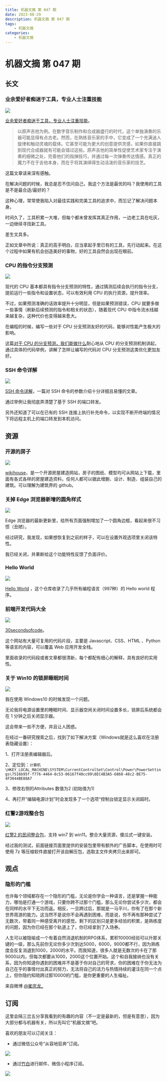 ```yaml
---
title: 机器文摘 第 047 期
date: 2023-08-29
description: 机器文摘 第 047 期
tags:
    - 机器文摘
categories:
    - 机器文摘
---
```

# 机器文摘 第 047 期

## 长文
### 业余爱好者痴迷于工具，专业人士注重技能
![](2023-08-29-13-17-36.png)

[业余爱好者痴迷于工具，专业人士注重技能](https://adamsinger.substack.com/p/amateurs-obsess-over-tools-pros-over)。

> 以原声吉他为例。在数字音乐制作和合成器盛行的时代，这个单独演奏的乐器可能显得有点古老。然而，在熟练音乐家的手中，它变成了一个充满迷人旋律和触动灵魂的载体。它甚至可能为更大的创意提供灵感，如果你直接跳到现代合成器就有可能会错过这些。原声吉他的简单性促使艺术家专注于演奏的细微之处，完善他们的指弹技巧，并通过每一次弹奏传达情感。真正的魔力不在于吉他本身，而在于将其演绎得生动活泼的音乐家的技艺。

这篇文章读来深有感触。

在解决问题的时候，我总是忍不住问自己，我这个方法是最优的吗？我使用的工具是不是最合适/最好的？

这种心理，常常使我陷入对最佳实践和完美工具的追求中，而忘记了解决问题本身。

时间久了，工具积累一大堆，但每个都未曾发挥其真正作用，一边老工具在吃灰，一边继续寻找新工具。

差生文具多。

正如文章中所说：真正的高手明白，应当拿起手里已有的工具，先行动起来。在这个过程中如果有机会创造美好的事物，好的工具自然会出现在眼前。

### CPU 的指令分支预测
![](2023-08-29-13-17-49.png)

现代的 CPU 基本都具有指令分支预测的特性，通过猜测后续会执行的指令分支，提前运行一些指令和设置状态，可以有效利用 CPU 的执行资源，提升效率。

不过，如果预测准确的话效率提升十分明显，但是如果预测错误，CPU 就要多做一些事情（刷新后续预测的指令和相关的状态），随着现代 CPU 中指令流水线越来越复杂，这种代价也变得越来愈大。

在编程的时候，编写一些对于 CPU 分支预测友好的代码，能够对性能产生极大的影响。

这篇[对于 CPU 的分支预测，我们能做什么](https://johnnysswlab.com/how-branches-influence-the-performance-of-your-code-and-what-can-you-do-about-it/)耐心地从 CPU 的分支预测机制讲起，通过具体的代码举例，讲解了怎样让编写的代码对 CPU 分支预测这类优化更加友好。

### SSH 命令详解
![](2023-08-29-13-18-25.png)

[SSH 命令详解](https://grahamhelton.com/blog/ssh-cheatsheet/)，一篇对 SSH 命令的参数介绍十分详细且易懂的文章。

通过举例让我彻底弄清楚了基于 SSH 的端口转发。

另外还知道了可以在已有的 SSH 连接上执行补充命令，以实现不断开终端的情况下将远程主机上的端口转发到本机访问。 ​​​

## 资源
### 开源的房子
![](2023-08-29-13-18-47.png)

[wikihouse](https://www.wikihouse.cc)，是一个开源房屋建造网站，房子的图纸、模型均可从网站上下载，里面有各式各样的房屋建造资料，任何人都可以据此增删、设计、制造、组装自己的建筑。可以理解为建筑界的 github。 
​​​
### 关掉 Edge 浏览器新增的圆角样式
![](2023-08-29-13-19-03.png)

Edge 浏览器的最新更新里，给所有页面强制增加了一个圆角边框，看起来很不习惯（丑陋）。

经过研究，我发现，如果想恢复到之前的样子，可以在设置外观选项里关闭该特性。

我已经关闭，并果断给这个功能特性反馈了负面评价。

### Hello World
![](2023-08-29-13-19-26.png)

[Hello World](https://github.com/leachim6/hello-world) ，这个仓库收录了几乎所有编程语言（997种）的 Hello world 程序。 ​​​

### 前端开发代码大全
![](2023-08-29-13-19-42.png)

[30secondsofcode](https://30secondsofcode.org)。

这个网站有大量可复用的代码片段，主要是 Javascript、CSS、HTML 、Python 等语言的内容，可以覆盖 Web 应用开发全栈。

里面收录的代码段或者文章都很清新，每个都配有细心的解释，具有良好的实用性。 ​​​

### 关于 Win10 的锁屏睡眠时间
![](2023-08-29-13-20-00.png)

我在使用 Windows10 的时候发现一个问题。

无论我将电源设置里的睡眠时间、显示器空闲关闭时间设置多长，锁屏后系统都会在 1 分钟之后关闭显示器。

这会带来一些不方便，并且让人困惑。

在经过一番研究搜索之后，找到了如下解决方案（Windows就是这么喜欢在注册表隐藏设置）：

1、打开注册表编辑器后。

2、定位到：`计算机\HKEY_LOCAL_MACHINE\SYSTEM\CurrentControlSet\Control\Power\PowerSettings\7516b95f-f776-4464-8c53-06167f40cc99\8EC4B3A5-6868-48c2-BE75-4F3044BE88A7`

3、修改右侧的Attributes 数值为2 (初始值为1)

4、再打开“编辑电源计划”时会发现多了一个选项“控制台锁定显示关闭超时。

### 红警2游戏整合包
![](2023-08-29-13-20-25.png)

[红警2 的民间整合包](https://tmioe.com/7991.html)，支持 win7 到 win11。整合大量资源，傻瓜式一键安装。 ​​​

经过我的测试，前面链接页面里提供的安装包里带有额外的广告脚本，在使用时可使用 7z 等压缩软件直接打开该自解压包，选取主文件夹拷贝出来即可。

## 观点
### 隐形的门槛
也许每个领域都存在一个隐形的门槛，无论是你学会一种语言，还是掌握一种能力，哪怕是打通一个游戏，只要你跨不过那个门槛，那么无论你尝试多少次，都会在同样的水平下无功而返。相反，一旦跨过后，那就是一马平川，你有了在那个新世界周游的能力。这当然不是说你不会再遇到困难，而是说，你不再有那种尝试了无数次，带着同一种感受离开的感觉。剩下的区别只是更多经验的积累，是熟练度的问题，因为你已经在那个轨道上了，你已经拿到了入场券。

人生可以被隐喻成一个有着自然消退机制的RPG体系，累积10000经验可以升那关键的一级，那么先前你无论你多少次到达5000，6000，9000都不行，因为熟练度会反复消退到1000，2000的水平。而我知道，很多人就是无数次的卡在了那9000以内，但每次都要从1000，2000这个位置开始。这个和自我接纳也没有关系，因为你知道你遇到的困难并不是基于你对自己的苛求，你的困难在于你无法为自己在乎的事情付出真正的努力，无法将自己的活力与热情持续的灌注在同一个点上，但你隐约知晓跨过那10000的门槛，是你更重要的人生福祉。

来自微博 [@崔庆龙_](https://weibo.com/3762961402/NgprO9HD5)

## 订阅
这里会隔三岔五分享我看到的有趣的内容（不一定是最新的，但是有意思），因为大部分都与机器有关，所以先叫它“机器文摘”吧。

喜欢的朋友可以订阅关注：

- 通过微信公众号“从容地狂奔”订阅。

![](../weixin.jpg)

- 通过[竹白](https://zhubai.love/)进行邮件、微信小程序订阅。

![](../zhubai.jpg)